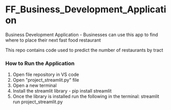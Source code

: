 # FF_Business_Development_Application
Business Development Application - Businesses can use this app to find where to place their next fast food restaurant 

This repo contains code used to predict the number of restaurants by tract

### How to Run the Application

1. Open file repository in VS code
2. Open "project_streamlit.py" file 
3. Open a new terminal
4. Install the streamlit library - pip install streamlit
5. Once the library is installed run the following in the terminal: streamlit run project_streamlit.py
